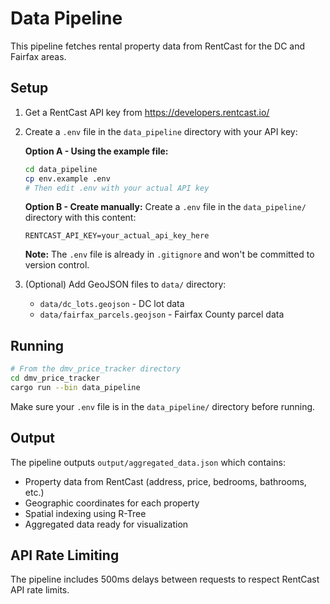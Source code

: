 # Data Pipeline

This pipeline fetches rental property data from RentCast for the DC and Fairfax areas.

## Setup

1. Get a RentCast API key from https://developers.rentcast.io/

2. Create a `.env` file in the `data_pipeline` directory with your API key:

   **Option A - Using the example file:**

   ```bash
   cd data_pipeline
   cp env.example .env
   # Then edit .env with your actual API key
   ```

   **Option B - Create manually:**
   Create a `.env` file in the `data_pipeline/` directory with this content:

   ```
   RENTCAST_API_KEY=your_actual_api_key_here
   ```

   **Note:** The `.env` file is already in `.gitignore` and won't be committed to version control.

3. (Optional) Add GeoJSON files to `data/` directory:
   - `data/dc_lots.geojson` - DC lot data
   - `data/fairfax_parcels.geojson` - Fairfax County parcel data

## Running

```bash
# From the dmv_price_tracker directory
cd dmv_price_tracker
cargo run --bin data_pipeline
```

Make sure your `.env` file is in the `data_pipeline/` directory before running.

## Output

The pipeline outputs `output/aggregated_data.json` which contains:

- Property data from RentCast (address, price, bedrooms, bathrooms, etc.)
- Geographic coordinates for each property
- Spatial indexing using R-Tree
- Aggregated data ready for visualization

## API Rate Limiting

The pipeline includes 500ms delays between requests to respect RentCast API rate limits.
